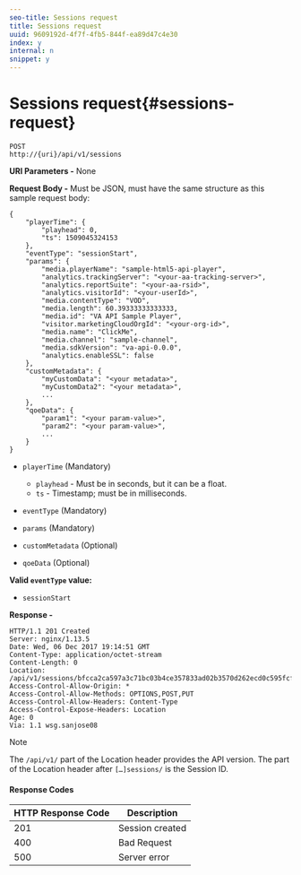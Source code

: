 ```yaml
---
seo-title: Sessions request
title: Sessions request
uuid: 9609192d-4f7f-4fb5-844f-ea89d47c4e30
index: y
internal: n
snippet: y
---
```


# Sessions request{#sessions-request}

<a id="section_tps_bqm_kcb"></a>

```
POST 
http://{uri}/api/v1/sessions
```

**URI Parameters -** None

**Request Body -** Must be JSON, must have the same structure as this sample request body: 

```
{ 
    "playerTime": { 
        "playhead": 0, 
        "ts": 1509045324153 
    }, 
    "eventType": "sessionStart", 
    "params": { 
        "media.playerName": "sample-html5-api-player", 
        "analytics.trackingServer": "<your-aa-tracking-server>", 
        "analytics.reportSuite": "<your-aa-rsid>", 
        "analytics.visitorId": "<your-userId>", 
        "media.contentType": "VOD", 
        "media.length": 60.39333333333333, 
        "media.id": "VA API Sample Player", 
        "visitor.marketingCloudOrgId": "<your-org-id>", 
        "media.name": "ClickMe", 
        "media.channel": "sample-channel", 
        "media.sdkVersion": "va-api-0.0.0", 
        "analytics.enableSSL": false 
    }, 
    "customMetadata": { 
        "myCustomData": "<your metadata>", 
        "myCustomData2": "<your metadata>", 
        ... 
    }, 
    "qoeData": { 
        "param1": "<your param-value>", 
        "param2": "<your param-value>", 
        ... 
    } 
}
```

* `playerTime` (Mandatory)

    * `playhead` - Must be in seconds, but it can be a float.
    * `ts` - Timestamp; must be in milliseconds.

* `eventType` (Mandatory)
* `params` (Mandatory) 
* `customMetadata` (Optional)
* `qoeData` (Optional)

**Valid `eventType` value:**

* `sessionStart`

**Response -**

```
HTTP/1.1 201 Created 
Server: nginx/1.13.5 
Date: Wed, 06 Dec 2017 19:14:51 GMT 
Content-Type: application/octet-stream 
Content-Length: 0 
Location: /api/v1/sessions/bfcca2ca597a3c71bc03b4ce357833ad02b3570d262ecd0c595fcf8f2ae4df58 
Access-Control-Allow-Origin: * 
Access-Control-Allow-Methods: OPTIONS,POST,PUT 
Access-Control-Allow-Headers: Content-Type 
Access-Control-Expose-Headers: Location 
Age: 0 
Via: 1.1 wsg.sanjose08
```

>[!NOTE]
>
>The `/api/v1/` part of the Location header provides the API version. The part of the Location header after `[…]sessions/` is the Session ID.

#### Response Codes
|  HTTP Response Code  | Description  |
|---|---|
|  201  | Session created  |
|  400  | Bad Request  |
|  500  | Server error  |

